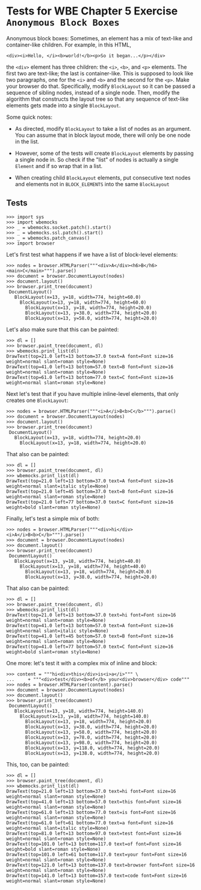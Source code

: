 Tests for WBE Chapter 5 Exercise `Anonymous Block Boxes`
========================================================

Anonymous block boxes: Sometimes, an element has a mix of text-like
and container-like children. For example, in this HTML,

    <div><i>Hello, </i><b>world!</b><p>So it began...</p></div>

the `<div>` element has three children: the `<i>`, `<b>`, and `<p>`
elements. The first two are text-like; the last is container-like.
This is supposed to look like two paragraphs, one for the `<i>` and
`<b>` and the second for the `<p>`. Make your browser do that.
Specifically, modify `BlockLayout` so it can be passed a sequence of
sibling nodes, instead of a single node. Then, modify the algorithm
that constructs the layout tree so that any sequence of text-like
elements gets made into a single `BlockLayout`.

Some quick notes:

- As directed, modify `BlockLayout` to take a list of nodes as an
  argument. You can assume that in block layout mode, there will only
  be one node in the list.
  
- However, some of the tests will create `BlockLayout` elements by
  passing a single node in. So check if the "list" of nodes is
  actually a single `Element` and if so wrap that in a list.
  
- When creating child `BlockLayout` elements, put consecutive text
  nodes and elements not in `BLOCK_ELEMENTS` into the same
  `BlockLayout`

Tests
-----

    >>> import sys
    >>> import wbemocks
    >>> _ = wbemocks.socket.patch().start()
    >>> _ = wbemocks.ssl.patch().start()
    >>> _ = wbemocks.patch_canvas()
    >>> import browser

Let's first test what happens if we have a list of block-level
elements:

    >>> nodes = browser.HTMLParser("""<div>A</div><h6>B</h6><main>C</main>""").parse()
    >>> document = browser.DocumentLayout(nodes)
    >>> document.layout()
    >>> browser.print_tree(document)
     DocumentLayout()
       BlockLayout(x=13, y=18, width=774, height=60.0)
         BlockLayout(x=13, y=18, width=774, height=60.0)
           BlockLayout(x=13, y=18, width=774, height=20.0)
           BlockLayout(x=13, y=38.0, width=774, height=20.0)
           BlockLayout(x=13, y=58.0, width=774, height=20.0)

Let's also make sure that this can be painted:

    >>> dl = []
    >>> browser.paint_tree(document, dl)
    >>> wbemocks.print_list(dl)
    DrawText(top=21.0 left=13 bottom=37.0 text=A font=Font size=16 weight=normal slant=roman style=None)
    DrawText(top=41.0 left=13 bottom=57.0 text=B font=Font size=16 weight=normal slant=roman style=None)
    DrawText(top=61.0 left=13 bottom=77.0 text=C font=Font size=16 weight=normal slant=roman style=None)

Next let's test that if you have multiple inline-level elements, that
only creates one `BlockLayout`:

    >>> nodes = browser.HTMLParser("""<i>A</i>B<b>C</b>""").parse()
    >>> document = browser.DocumentLayout(nodes)
    >>> document.layout()
    >>> browser.print_tree(document)
     DocumentLayout()
       BlockLayout(x=13, y=18, width=774, height=20.0)
         BlockLayout(x=13, y=18, width=774, height=20.0)

That also can be painted:

    >>> dl = []
    >>> browser.paint_tree(document, dl)
    >>> wbemocks.print_list(dl)
    DrawText(top=21.0 left=13 bottom=37.0 text=A font=Font size=16 weight=normal slant=italic style=None)
    DrawText(top=21.0 left=45 bottom=37.0 text=B font=Font size=16 weight=normal slant=roman style=None)
    DrawText(top=21.0 left=77 bottom=37.0 text=C font=Font size=16 weight=bold slant=roman style=None)


Finally, let's test a simple mix of both:

    >>> nodes = browser.HTMLParser("""<div>hi</div><i>A</i>B<b>C</b>""").parse()
    >>> document = browser.DocumentLayout(nodes)
    >>> document.layout()
    >>> browser.print_tree(document)
     DocumentLayout()
       BlockLayout(x=13, y=18, width=774, height=40.0)
         BlockLayout(x=13, y=18, width=774, height=40.0)
           BlockLayout(x=13, y=18, width=774, height=20.0)
           BlockLayout(x=13, y=38.0, width=774, height=20.0)

That also can be painted:

    >>> dl = []
    >>> browser.paint_tree(document, dl)
    >>> wbemocks.print_list(dl)
    DrawText(top=21.0 left=13 bottom=37.0 text=hi font=Font size=16 weight=normal slant=roman style=None)
    DrawText(top=41.0 left=13 bottom=57.0 text=A font=Font size=16 weight=normal slant=italic style=None)
    DrawText(top=41.0 left=45 bottom=57.0 text=B font=Font size=16 weight=normal slant=roman style=None)
    DrawText(top=41.0 left=77 bottom=57.0 text=C font=Font size=16 weight=bold slant=roman style=None)

One more: let's test it with a complex mix of inline and block:

    >>> content = """hi<div>this</div>is<i>a</i>""" \
    ...     + """<div>test</div><b>of</b> your<div>browser</div> code"""
    >>> nodes = browser.HTMLParser(content).parse()
    >>> document = browser.DocumentLayout(nodes)
    >>> document.layout()
    >>> browser.print_tree(document)
     DocumentLayout()
       BlockLayout(x=13, y=18, width=774, height=140.0)
         BlockLayout(x=13, y=18, width=774, height=140.0)
           BlockLayout(x=13, y=18, width=774, height=20.0)
           BlockLayout(x=13, y=38.0, width=774, height=20.0)
           BlockLayout(x=13, y=58.0, width=774, height=20.0)
           BlockLayout(x=13, y=78.0, width=774, height=20.0)
           BlockLayout(x=13, y=98.0, width=774, height=20.0)
           BlockLayout(x=13, y=118.0, width=774, height=20.0)
           BlockLayout(x=13, y=138.0, width=774, height=20.0)

This, too, can be painted:

    >>> dl = []
    >>> browser.paint_tree(document, dl)
    >>> wbemocks.print_list(dl)
    DrawText(top=21.0 left=13 bottom=37.0 text=hi font=Font size=16 weight=normal slant=roman style=None)
    DrawText(top=41.0 left=13 bottom=57.0 text=this font=Font size=16 weight=normal slant=roman style=None)
    DrawText(top=61.0 left=13 bottom=77.0 text=is font=Font size=16 weight=normal slant=roman style=None)
    DrawText(top=61.0 left=61 bottom=77.0 text=a font=Font size=16 weight=normal slant=italic style=None)
    DrawText(top=81.0 left=13 bottom=97.0 text=test font=Font size=16 weight=normal slant=roman style=None)
    DrawText(top=101.0 left=13 bottom=117.0 text=of font=Font size=16 weight=bold slant=roman style=None)
    DrawText(top=101.0 left=61 bottom=117.0 text=your font=Font size=16 weight=normal slant=roman style=None)
    DrawText(top=121.0 left=13 bottom=137.0 text=browser font=Font size=16 weight=normal slant=roman style=None)
    DrawText(top=141.0 left=13 bottom=157.0 text=code font=Font size=16 weight=normal slant=roman style=None)
